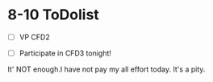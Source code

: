 # 8-10 ToDolist


- [ ] VP CFD2

- [ ] Participate in CFD3 tonight!

It' NOT enough.I have not pay my all effort today.
It's a pity.
